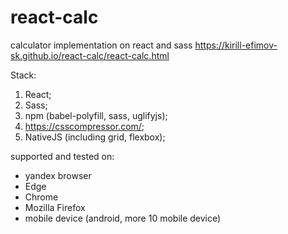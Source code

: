 # react-calc
calculator implementation on react and sass
https://kirill-efimov-sk.github.io/react-calc/react-calc.html


Stack:
1. React;
2. Sass;
3. npm (babel-polyfill, sass, uglifyjs);
4. https://csscompressor.com/;
5. NativeJS (including grid, flexbox);


supported and tested on:
- yandex browser
- Edge
- Chrome
- Mozilla Firefox
- mobile device (android, more 10 mobile device)
